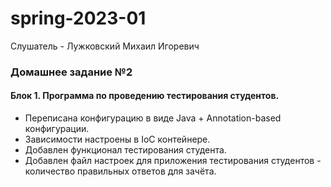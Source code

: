 # spring-2023-01
Слушатель - Лужковский Михаил Игоревич

### Домашнее задание №2

#### Блок 1. Программа по проведению тестирования студентов.

<ul>
<li>
Переписана конфигурацию в виде Java + Annotation-based конфигурации. 
<li> Зависимости настроены в IoC контейнере.
<li> Добавлен функционал тестирования студента.
<li> Добавлен файл настроек для приложения тестирования студентов -
количество правильных ответов для зачёта.
</ul>